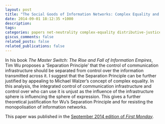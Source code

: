 ```yaml
---
layout: post
title: "The Social Goods of Information Networks: Complex Equality and Wu's Separation Principles"
date: 2014-09-01 18:12:35 +1000
description:
tags:
categories: papers net-neutrality complex-equality distributive-justice social-goods
giscus_comments: false
related_posts: false
related_publications: false
---
```


In his book _The Master Switch: The Rise and Fall of Information Empires_, Tim Wu proposes a ‘Separation Principle’ that the control of communication infrastructure should be separated from control over the information transmitted across it. I suggest that the Separation Principle can be further justified by appealing to Michael Walzer’s concept of complex equality. In this analysis, the integrated control of communication infrastructure and control over who can use it is unjust as the influence of the infrastructure sphere is influencing the sphere of expression. This gives a further theoretical justification for Wu’s Separation Principle and for resisting the monopolisation of information networks.

This paper was published in the [September 2014 edition of _First Monday_](http://firstmonday.org/ojs/index.php/fm/article/view/4652/4117).
